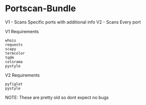 # Portscan-Bundle

V1 - Scans Specific ports with additional info
V2 - Scans Every port

V1 Requirements
```
whois
requests
scapy
termcolor
tqdm
colorama
pystyle
```
V2 Requirements
```
pyfiglet
pystyle
```

NOTE: These are pretty old so dont expect no bugs
